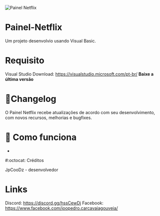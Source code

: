 <img src="https://uploaddeimagens.com.br/images/002/974/124/full/Capturar.PNG?1606015761" alt="Painel Netflix" style="max-width:100%;">


# Painel-Netflix

Um projeto desenvolvio usando Visual Basic.

# Requisito

Visual Studio 
Download: https://visualstudio.microsoft.com/pt-br/
<strong>Baixe a última versão </strong>

# 📜Changelog

O Painel Netflix recebe atualizações de acordo com seu desenvolvimento, com novos recursos, melhorias e bugfixes.

# 📖 Como funciona

- 

#:octocat: Créditos

JpCooDz - desenvolvedor 

# Links

Discord: https://discord.gg/hssCewDj
Facebook: https://www.facebook.com/joopedro.carcavaiagouveia/
